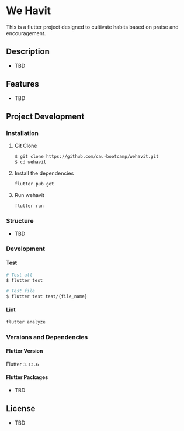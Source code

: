 # We Havit

This is a flutter project designed to cultivate habits based on praise and encouragement.

## Description

* TBD

## Features

* TBD

## Project Development

### Installation

1. Git Clone 
    
    ```bash
    $ git clone https://github.com/cau-bootcamp/wehavit.git 
    $ cd wehavit
    ```

2. Install the dependencies

    ```bash
    flutter pub get
    ```

3. Run wehavit

    ```bash
    flutter run
    ```
### Structure

* TBD

### Development

#### Test

```bash
# Test all
$ flutter test

# Test file
$ flutter test test/{file_name}
```

#### Lint

```bash
flutter analyze
```

### Versions and Dependencies

#### Flutter Version

Flutter `3.13.6`

#### Flutter Packages

* TBD

## License

* TBD
